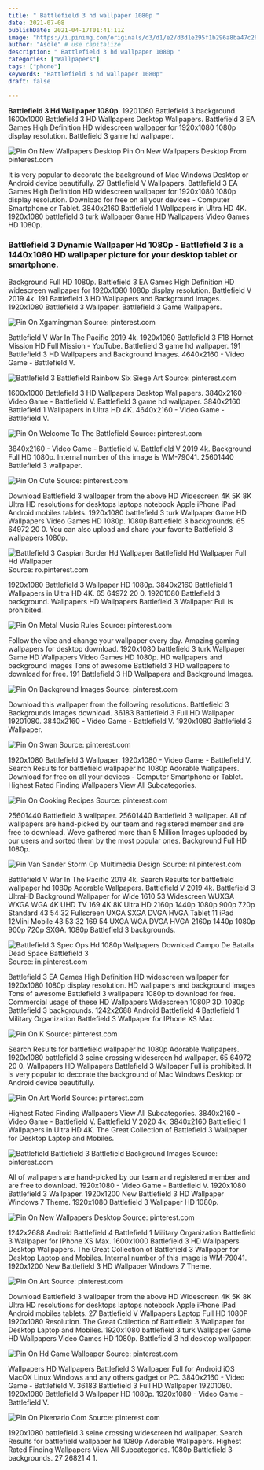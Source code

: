 ```yaml
---
title: " Battlefield 3 hd wallpaper 1080p "
date: 2021-07-08
publishDate: 2021-04-17T01:41:11Z
image: "https://i.pinimg.com/originals/d3/d1/e2/d3d1e295f1b296a8ba47c2668b023fb5.jpg"
author: "Asole" # use capitalize
description: " Battlefield 3 hd wallpaper 1080p "
categories: ["Wallpapers"]
tags: ["phone"]
keywords: "Battlefield 3 hd wallpaper 1080p"
draft: false

---
```



**Battlefield 3 Hd Wallpaper 1080p**. 19201080 Battlefield 3 background. 1600x1000 Battlefield 3 HD Wallpapers Desktop Wallpapers. Battlefield 3 EA Games High Definition HD widescreen wallpaper for 1920x1080 1080p display resolution. Battlefield 3 game hd wallpaper.

![Pin On New Wallpapers Desktop](https://i.pinimg.com/originals/dd/32/fb/dd32fba88e98b8ee173ea149d56a4e8d.jpg "Pin On New Wallpapers Desktop")
Pin On New Wallpapers Desktop From pinterest.com


It is very popular to decorate the background of Mac Windows Desktop or Android device beautifully. 27 Battlefield V Wallpapers. Battlefield 3 EA Games High Definition HD widescreen wallpaper for 1920x1080 1080p display resolution. Download for free on all your devices - Computer Smartphone or Tablet. 3840x2160 Battlefield 1 Wallpapers in Ultra HD 4K. 1920x1080 battlefield 3 turk Wallpaper Game HD Wallpapers Video Games HD 1080p.

### Battlefield 3 Dynamic Wallpaper Hd 1080p - Battlefield 3 is a 1440x1080 HD wallpaper picture for your desktop tablet or smartphone.

Background Full HD 1080p. Battlefield 3 EA Games High Definition HD widescreen wallpaper for 1920x1080 1080p display resolution. Battlefield V 2019 4k. 191 Battlefield 3 HD Wallpapers and Background Images. 1920x1080 Battlefield 3 Wallpaper. Battlefield 3 Game Wallpapers.


![Pin On Xgamingman](https://i.pinimg.com/originals/d7/50/6b/d7506b3ee60f930fca55363d4b03fa18.jpg "Pin On Xgamingman")
Source: pinterest.com

Battlefield V War In The Pacific 2019 4k. 1920x1080 Battlefield 3 F18 Hornet Mission HD Full Mission - YouTube. Battlefield 3 game hd wallpaper. 191 Battlefield 3 HD Wallpapers and Background Images. 4640x2160 - Video Game - Battlefield V.

![Battlefield 3 Battlefield Rainbow Six Siege Art](https://i.pinimg.com/originals/3f/2e/9d/3f2e9d5ba1a31a09c658f7d5c5e889f7.jpg "Battlefield 3 Battlefield Rainbow Six Siege Art")
Source: pinterest.com

1600x1000 Battlefield 3 HD Wallpapers Desktop Wallpapers. 3840x2160 - Video Game - Battlefield V. Battlefield 3 game hd wallpaper. 3840x2160 Battlefield 1 Wallpapers in Ultra HD 4K. 4640x2160 - Video Game - Battlefield V.

![Pin On Welcome To The Battlefield](https://i.pinimg.com/originals/7e/03/65/7e03652e7ad4e5c9019a494e66cc75b0.jpg "Pin On Welcome To The Battlefield")
Source: pinterest.com

3840x2160 - Video Game - Battlefield V. Battlefield V 2019 4k. Background Full HD 1080p. Internal number of this image is WM-79041. 25601440 Battlefield 3 wallpaper.

![Pin On Cute](https://i.pinimg.com/originals/ef/af/59/efaf5950cc385dd1a7e4d0e24dd8e6e7.jpg "Pin On Cute")
Source: pinterest.com

Download Battlefield 3 wallpaper from the above HD Widescreen 4K 5K 8K Ultra HD resolutions for desktops laptops notebook Apple iPhone iPad Android mobiles tablets. 1920x1080 battlefield 3 turk Wallpaper Game HD Wallpapers Video Games HD 1080p. 1080p Battlefield 3 backgrounds. 65 64972 20 0. You can also upload and share your favorite Battlefield 3 wallpapers 1080p.

![Battlefield 3 Caspian Border Hd Wallpaper Battlefield Hd Wallpaper Full Hd Wallpaper](https://i.pinimg.com/originals/10/6b/4c/106b4c703adebba2a884b09f6f9b6fe7.jpg "Battlefield 3 Caspian Border Hd Wallpaper Battlefield Hd Wallpaper Full Hd Wallpaper")
Source: ro.pinterest.com

1920x1080 Battlefield 3 Wallpaper HD 1080p. 3840x2160 Battlefield 1 Wallpapers in Ultra HD 4K. 65 64972 20 0. 19201080 Battlefield 3 background. Wallpapers HD Wallpapers Battlefield 3 Wallpaper Full is prohibited.

![Pin On Metal Music Rules](https://i.pinimg.com/originals/b7/10/44/b71044a1fd65db9e7442421802181190.jpg "Pin On Metal Music Rules")
Source: pinterest.com

Follow the vibe and change your wallpaper every day. Amazing gaming wallpapers for desktop download. 1920x1080 battlefield 3 turk Wallpaper Game HD Wallpapers Video Games HD 1080p. HD wallpapers and background images Tons of awesome Battlefield 3 HD wallpapers to download for free. 191 Battlefield 3 HD Wallpapers and Background Images.

![Pin On Background Images](https://i.pinimg.com/564x/ab/2b/51/ab2b514cee1479e4e6ae774d6b539591.jpg "Pin On Background Images")
Source: pinterest.com

Download this wallpaper from the following resolutions. Battlefield 3 Backgrounds Images download. 36183 Battlefield 3 Full HD Wallpaper 19201080. 3840x2160 - Video Game - Battlefield V. 1920x1080 Battlefield 3 Wallpaper.

![Pin On Swan](https://i.pinimg.com/736x/97/de/4f/97de4f9bb6ee1000d3471228f8065070.jpg "Pin On Swan")
Source: pinterest.com

1920x1080 Battlefield 3 Wallpaper. 1920x1080 - Video Game - Battlefield V. Search Results for battlefield wallpaper hd 1080p Adorable Wallpapers. Download for free on all your devices - Computer Smartphone or Tablet. Highest Rated Finding Wallpapers View All Subcategories.

![Pin On Cooking Recipes](https://i.pinimg.com/170x/da/1e/2c/da1e2cc6ba259c1e42be4ba83b304c5c.jpg "Pin On Cooking Recipes")
Source: pinterest.com

25601440 Battlefield 3 wallpaper. 25601440 Battlefield 3 wallpaper. All of wallpapers are hand-picked by our team and registered member and are free to download. Weve gathered more than 5 Million Images uploaded by our users and sorted them by the most popular ones. Background Full HD 1080p.

![Pin Van Sander Storm Op Multimedia Design](https://i.pinimg.com/originals/a2/7c/d9/a27cd9e3c6294a0e42f1f5714f0f81c4.jpg "Pin Van Sander Storm Op Multimedia Design")
Source: nl.pinterest.com

Battlefield V War In The Pacific 2019 4k. Search Results for battlefield wallpaper hd 1080p Adorable Wallpapers. Battlefield V 2019 4k. Battlefield 3 UltraHD Background Wallpaper for Wide 1610 53 Widescreen WUXGA WXGA WGA 4K UHD TV 169 4K 8K Ultra HD 2160p 1440p 1080p 900p 720p Standard 43 54 32 Fullscreen UXGA SXGA DVGA HVGA Tablet 11 iPad 12Mini Mobile 43 53 32 169 54 UXGA WGA DVGA HVGA 2160p 1440p 1080p 900p 720p SXGA. 1080p Battlefield 3 backgrounds.

![Battlefield 3 Spec Ops Hd 1080p Wallpapers Download Campo De Batalla Dead Space Battlefield 3](https://i.pinimg.com/originals/0b/33/a8/0b33a8bddcd8bcc722b79821993512e9.jpg "Battlefield 3 Spec Ops Hd 1080p Wallpapers Download Campo De Batalla Dead Space Battlefield 3")
Source: in.pinterest.com

Battlefield 3 EA Games High Definition HD widescreen wallpaper for 1920x1080 1080p display resolution. HD wallpapers and background images Tons of awesome Battlefield 3 wallpapers 1080p to download for free. Commercial usage of these HD Wallpapers Widescreen 1080P 3D. 1080p Battlefield 3 backgrounds. 1242x2688 Android Battlefield 4 Battlefield 1 Military Organization Battlefield 3 Wallpaper for IPhone XS Max.

![Pin On K](https://i.pinimg.com/originals/66/67/84/6667848b0986eae0b95b43b7a9234072.jpg "Pin On K")
Source: pinterest.com

Search Results for battlefield wallpaper hd 1080p Adorable Wallpapers. 1920x1080 battlefield 3 seine crossing widescreen hd wallpaper. 65 64972 20 0. Wallpapers HD Wallpapers Battlefield 3 Wallpaper Full is prohibited. It is very popular to decorate the background of Mac Windows Desktop or Android device beautifully.

![Pin On Art World](https://i.pinimg.com/originals/98/db/71/98db717fda78f9b2bfca217ffbe34ddb.jpg "Pin On Art World")
Source: pinterest.com

Highest Rated Finding Wallpapers View All Subcategories. 3840x2160 - Video Game - Battlefield V. Battlefield V 2020 4k. 3840x2160 Battlefield 1 Wallpapers in Ultra HD 4K. The Great Collection of Battlefield 3 Wallpaper for Desktop Laptop and Mobiles.

![Battlefield Battlefield 3 Battlefield Background Images](https://i.pinimg.com/originals/a5/1f/c3/a51fc301d955da5c4a5b9c85cd5a077d.jpg "Battlefield Battlefield 3 Battlefield Background Images")
Source: pinterest.com

All of wallpapers are hand-picked by our team and registered member and are free to download. 1920x1080 - Video Game - Battlefield V. 1920x1080 Battlefield 3 Wallpaper. 1920x1200 New Battlefield 3 HD Wallpaper Windows 7 Theme. 1920x1080 Battlefield 3 Wallpaper HD 1080p.

![Pin On New Wallpapers Desktop](https://i.pinimg.com/originals/dd/32/fb/dd32fba88e98b8ee173ea149d56a4e8d.jpg "Pin On New Wallpapers Desktop")
Source: pinterest.com

1242x2688 Android Battlefield 4 Battlefield 1 Military Organization Battlefield 3 Wallpaper for IPhone XS Max. 1600x1000 Battlefield 3 HD Wallpapers Desktop Wallpapers. The Great Collection of Battlefield 3 Wallpaper for Desktop Laptop and Mobiles. Internal number of this image is WM-79041. 1920x1200 New Battlefield 3 HD Wallpaper Windows 7 Theme.

![Pin On Art](https://i.pinimg.com/originals/09/08/03/0908038ceb82271c2218a63b6ac6d1da.jpg "Pin On Art")
Source: pinterest.com

Download Battlefield 3 wallpaper from the above HD Widescreen 4K 5K 8K Ultra HD resolutions for desktops laptops notebook Apple iPhone iPad Android mobiles tablets. 27 Battlefield V Wallpapers Laptop Full HD 1080P 1920x1080 Resolution. The Great Collection of Battlefield 3 Wallpaper for Desktop Laptop and Mobiles. 1920x1080 battlefield 3 turk Wallpaper Game HD Wallpapers Video Games HD 1080p. Battlefield 3 hd desktop wallpaper.

![Pin On Hd Game Wallpaper](https://i.pinimg.com/originals/16/5d/51/165d510ae6746e214e36252ab2d4cbde.jpg "Pin On Hd Game Wallpaper")
Source: pinterest.com

Wallpapers HD Wallpapers Battlefield 3 Wallpaper Full for Android iOS MacOX Linux Windows and any others gadget or PC. 3840x2160 - Video Game - Battlefield V. 36183 Battlefield 3 Full HD Wallpaper 19201080. 1920x1080 Battlefield 3 Wallpaper HD 1080p. 1920x1080 - Video Game - Battlefield V.

![Pin On Pixenario Com](https://i.pinimg.com/originals/d3/d1/e2/d3d1e295f1b296a8ba47c2668b023fb5.jpg "Pin On Pixenario Com")
Source: pinterest.com

1920x1080 battlefield 3 seine crossing widescreen hd wallpaper. Search Results for battlefield wallpaper hd 1080p Adorable Wallpapers. Highest Rated Finding Wallpapers View All Subcategories. 1080p Battlefield 3 backgrounds. 27 26821 4 1.

